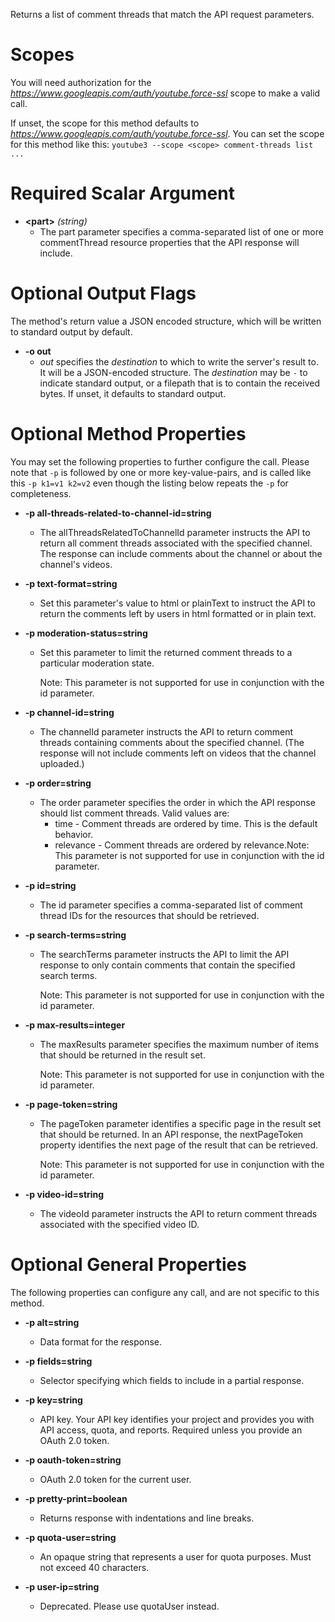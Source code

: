 Returns a list of comment threads that match the API request parameters.
# Scopes

You will need authorization for the *https://www.googleapis.com/auth/youtube.force-ssl* scope to make a valid call.

If unset, the scope for this method defaults to *https://www.googleapis.com/auth/youtube.force-ssl*.
You can set the scope for this method like this: `youtube3 --scope <scope> comment-threads list ...`
# Required Scalar Argument
* **&lt;part&gt;** *(string)*
    - The part parameter specifies a comma-separated list of one or more commentThread resource properties that the API response will include.

# Optional Output Flags

The method's return value a JSON encoded structure, which will be written to standard output by default.

* **-o out**
    - *out* specifies the *destination* to which to write the server's result to.
      It will be a JSON-encoded structure.
      The *destination* may be `-` to indicate standard output, or a filepath that is to contain the received bytes.
      If unset, it defaults to standard output.
# Optional Method Properties

You may set the following properties to further configure the call. Please note that `-p` is followed by one 
or more key-value-pairs, and is called like this `-p k1=v1 k2=v2` even though the listing below repeats the
`-p` for completeness.

* **-p all-threads-related-to-channel-id=string**
    - The allThreadsRelatedToChannelId parameter instructs the API to return all comment threads associated with the specified channel. The response can include comments about the channel or about the channel&#39;s videos.

* **-p text-format=string**
    - Set this parameter&#39;s value to html or plainText to instruct the API to return the comments left by users in html formatted or in plain text.

* **-p moderation-status=string**
    - Set this parameter to limit the returned comment threads to a particular moderation state.
        
        Note: This parameter is not supported for use in conjunction with the id parameter.

* **-p channel-id=string**
    - The channelId parameter instructs the API to return comment threads containing comments about the specified channel. (The response will not include comments left on videos that the channel uploaded.)

* **-p order=string**
    - The order parameter specifies the order in which the API response should list comment threads. Valid values are: 
        - time - Comment threads are ordered by time. This is the default behavior.
        - relevance - Comment threads are ordered by relevance.Note: This parameter is not supported for use in conjunction with the id parameter.

* **-p id=string**
    - The id parameter specifies a comma-separated list of comment thread IDs for the resources that should be retrieved.

* **-p search-terms=string**
    - The searchTerms parameter instructs the API to limit the API response to only contain comments that contain the specified search terms.
        
        Note: This parameter is not supported for use in conjunction with the id parameter.

* **-p max-results=integer**
    - The maxResults parameter specifies the maximum number of items that should be returned in the result set.
        
        Note: This parameter is not supported for use in conjunction with the id parameter.

* **-p page-token=string**
    - The pageToken parameter identifies a specific page in the result set that should be returned. In an API response, the nextPageToken property identifies the next page of the result that can be retrieved.
        
        Note: This parameter is not supported for use in conjunction with the id parameter.

* **-p video-id=string**
    - The videoId parameter instructs the API to return comment threads associated with the specified video ID.

# Optional General Properties

The following properties can configure any call, and are not specific to this method.

* **-p alt=string**
    - Data format for the response.

* **-p fields=string**
    - Selector specifying which fields to include in a partial response.

* **-p key=string**
    - API key. Your API key identifies your project and provides you with API access, quota, and reports. Required unless you provide an OAuth 2.0 token.

* **-p oauth-token=string**
    - OAuth 2.0 token for the current user.

* **-p pretty-print=boolean**
    - Returns response with indentations and line breaks.

* **-p quota-user=string**
    - An opaque string that represents a user for quota purposes. Must not exceed 40 characters.

* **-p user-ip=string**
    - Deprecated. Please use quotaUser instead.

